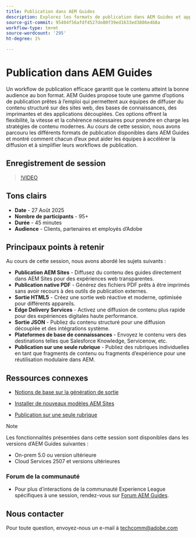 ```yaml
---
title: Publication dans AEM Guides
description: Explorez les formats de publication dans AEM Guides et apprenez à diffuser du contenu sur plusieurs canaux, y compris AEM Sites, les fichiers PDF, HTML5, Edge Delivery Services, JSON, etc.
source-git-commit: 95404f56afdf4527de80f39ed1633ed3806e4b8a
workflow-type: tm+mt
source-wordcount: '295'
ht-degree: 1%

---
```


# Publication dans AEM Guides

Un workflow de publication efficace garantit que le contenu atteint la bonne audience au bon format. AEM Guides propose toute une gamme d’options de publication prêtes à l’emploi qui permettent aux équipes de diffuser du contenu structuré sur des sites web, des bases de connaissances, des imprimantes et des applications découplées. Ces options offrent la flexibilité, la vitesse et la cohérence nécessaires pour prendre en charge les stratégies de contenu modernes.
Au cours de cette session, nous avons parcouru les différents formats de publication disponibles dans AEM Guides et montré comment chacun d’eux peut aider les équipes à accélérer la diffusion et à simplifier leurs workflows de publication.


## Enregistrement de session

>[!VIDEO](https://video.tv.adobe.com/v/3472888/?quality=12&learn=on)

## Tons clairs

- **Date** - 27 Août 2025
- **Nombre de participants** - 95+
- **Durée** - 45 minutes
- **Audience** - Clients, partenaires et employés d’Adobe

## Principaux points à retenir

Au cours de cette session, nous avons abordé les sujets suivants :
- **Publication AEM Sites** - Diffusez du contenu des guides directement dans AEM Sites pour des expériences web transparentes.
- **Publication native PDF** - Générez des fichiers PDF prêts à être imprimés sans avoir recours à des outils de publication externes.
- **Sortie HTML5** - Créez une sortie web réactive et moderne, optimisée pour différents appareils.
- **Edge Delivery Services** - Activez une diffusion de contenu plus rapide pour des expériences digitales haute performance.
- **Sortie JSON** - Publiez du contenu structuré pour une diffusion découplée et des intégrations système.
- **Plateformes de base de connaissances** - Envoyez le contenu vers des destinations telles que Salesforce Knowledge, Servicenow, etc.
- **Publication sur une seule rubrique** - Publiez des rubriques individuelles en tant que fragments de contenu ou fragments d’expérience pour une réutilisation modulaire dans AEM.


## Ressources connexes

- [Notions de base sur la génération de sortie](https://experienceleague.adobe.com/en/docs/experience-manager-guides/using/user-guide/map-management-publishing/output-gen/generate-output)

- [Installer de nouveaux modèles AEM Sites](https://experienceleague.adobe.com/en/docs/experience-manager-guides/using/knowledge-base/kb-articles/publishing/aem-site-templates/download-install-aem-sites-templates-cs-kb)

- [Publication sur une seule rubrique](https://experienceleague.adobe.com/en/docs/experience-manager-guides/using/user-guide/map-management-publishing/output-gen/generate-output/single-topic-publishing/publish-content-fragment.html)



>[!NOTE]
>
> Les fonctionnalités présentées dans cette session sont disponibles dans les versions d’AEM Guides suivantes :
> - On-prem 5.0 ou version ultérieure
> - Cloud Services 2507 et versions ultérieures


### Forum de la communauté

- Pour plus d’interactions de la communauté Experience League spécifiques à une session, rendez-vous sur [Forum AEM Guides](https://experienceleaguecommunities.adobe.com/t5/experience-manager-guides/bd-p/xml-documentation-discussions).


## Nous contacter

Pour toute question, envoyez-nous un e-mail à <techcomm@adobe.com>
